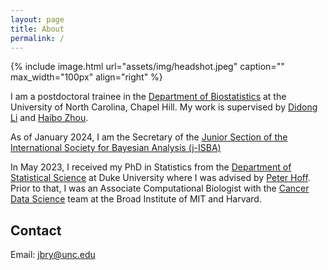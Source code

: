 ```yaml
---
layout: page
title: About
permalink: /
---
```


{% include image.html url="assets/img/headshot.jpeg" caption="" max_width="100px" align="right" %}

I am a postdoctoral trainee in the [Department of Biostatistics](https://sph.unc.edu/bios/biostatistics/) at the University of North Carolina, Chapel Hill. My work is supervised by [Didong Li] and [Haibo Zhou].

As of January 2024, I am the Secretary of the [Junior Section of the International Society for Bayesian Analysis (j-ISBA)](https://j-isba.github.io/index.html)

In May 2023, I received my PhD in Statistics from the [Department of Statistical Science](https://stat.duke.edu) at Duke University where I was advised by [Peter Hoff]. Prior to that, I was an Associate Computational Biologist with the [Cancer Data Science](http://cancerdatascience.org) team at the Broad Institute of MIT and Harvard.

## Contact

Email: [jbry@unc.edu]

[jbry@unc.edu]: mailto:jbry@unc.edu
[Didong Li]: https://sites.google.com/view/didongli/home
[Haibo Zhou]: https://sph.unc.edu/adv_profile/haibo-zhou-phd/
[Peter Hoff]: https://pdhoff.github.io